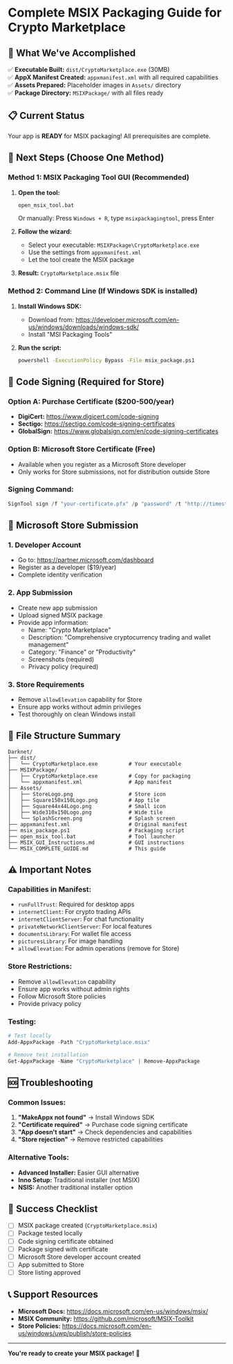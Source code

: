 # Complete MSIX Packaging Guide for Crypto Marketplace

## 🎯 **What We've Accomplished**

✅ **Executable Built:** `dist/CryptoMarketplace.exe` (30MB)  
✅ **AppX Manifest Created:** `appxmanifest.xml` with all required capabilities  
✅ **Assets Prepared:** Placeholder images in `Assets/` directory  
✅ **Package Directory:** `MSIXPackage/` with all files ready  

## 📋 **Current Status**

Your app is **READY** for MSIX packaging! All prerequisites are complete.

## 🚀 **Next Steps (Choose One Method)**

### **Method 1: MSIX Packaging Tool GUI (Recommended)**

1. **Open the tool:**
   ```cmd
   open_msix_tool.bat
   ```
   Or manually: Press `Windows + R`, type `msixpackagingtool`, press Enter

2. **Follow the wizard:**
   - Select your executable: `MSIXPackage\CryptoMarketplace.exe`
   - Use the settings from `appxmanifest.xml`
   - Let the tool create the MSIX package

3. **Result:** `CryptoMarketplace.msix` file

### **Method 2: Command Line (If Windows SDK is installed)**

1. **Install Windows SDK:**
   - Download from: https://developer.microsoft.com/en-us/windows/downloads/windows-sdk/
   - Install "MSI Packaging Tools"

2. **Run the script:**
   ```cmd
   powershell -ExecutionPolicy Bypass -File msix_package.ps1
   ```

## 🔐 **Code Signing (Required for Store)**

### **Option A: Purchase Certificate ($200-500/year)**
- **DigiCert:** https://www.digicert.com/code-signing
- **Sectigo:** https://sectigo.com/code-signing-certificates
- **GlobalSign:** https://www.globalsign.com/en/code-signing-certificates

### **Option B: Microsoft Store Certificate (Free)**
- Available when you register as a Microsoft Store developer
- Only works for Store submissions, not for distribution outside Store

### **Signing Command:**
```powershell
SignTool sign /f "your-certificate.pfx" /p "password" /t "http://timestamp.digicert.com" "CryptoMarketplace.msix"
```

## 🏪 **Microsoft Store Submission**

### **1. Developer Account**
- Go to: https://partner.microsoft.com/dashboard
- Register as a developer ($19/year)
- Complete identity verification

### **2. App Submission**
- Create new app submission
- Upload signed MSIX package
- Provide app information:
  - Name: "Crypto Marketplace"
  - Description: "Comprehensive cryptocurrency trading and wallet management"
  - Category: "Finance" or "Productivity"
  - Screenshots (required)
  - Privacy policy (required)

### **3. Store Requirements**
- Remove `allowElevation` capability for Store
- Ensure app works without admin privileges
- Test thoroughly on clean Windows install

## 📁 **File Structure Summary**

```
Darknet/
├── dist/
│   └── CryptoMarketplace.exe          # Your executable
├── MSIXPackage/
│   ├── CryptoMarketplace.exe          # Copy for packaging
│   └── appxmanifest.xml               # App manifest
├── Assets/
│   ├── StoreLogo.png                  # Store icon
│   ├── Square150x150Logo.png          # App tile
│   ├── Square44x44Logo.png            # Small icon
│   ├── Wide310x150Logo.png            # Wide tile
│   └── SplashScreen.png               # Splash screen
├── appxmanifest.xml                   # Original manifest
├── msix_package.ps1                   # Packaging script
├── open_msix_tool.bat                 # Tool launcher
├── MSIX_GUI_Instructions.md           # GUI instructions
└── MSIX_COMPLETE_GUIDE.md             # This guide
```

## ⚠️ **Important Notes**

### **Capabilities in Manifest:**
- `runFullTrust`: Required for desktop apps
- `internetClient`: For crypto trading APIs
- `internetClientServer`: For chat functionality
- `privateNetworkClientServer`: For local features
- `documentsLibrary`: For wallet file access
- `picturesLibrary`: For image handling
- `allowElevation`: For admin operations (remove for Store)

### **Store Restrictions:**
- Remove `allowElevation` capability
- Ensure app works without admin rights
- Follow Microsoft Store policies
- Provide privacy policy

### **Testing:**
```powershell
# Test locally
Add-AppxPackage -Path "CryptoMarketplace.msix"

# Remove test installation
Get-AppxPackage -Name "CryptoMarketplace" | Remove-AppxPackage
```

## 🆘 **Troubleshooting**

### **Common Issues:**
1. **"MakeAppx not found"** → Install Windows SDK
2. **"Certificate required"** → Purchase code signing certificate
3. **"App doesn't start"** → Check dependencies and capabilities
4. **"Store rejection"** → Remove restricted capabilities

### **Alternative Tools:**
- **Advanced Installer:** Easier GUI alternative
- **Inno Setup:** Traditional installer (not MSIX)
- **NSIS:** Another traditional installer option

## 🎉 **Success Checklist**

- [ ] MSIX package created (`CryptoMarketplace.msix`)
- [ ] Package tested locally
- [ ] Code signing certificate obtained
- [ ] Package signed with certificate
- [ ] Microsoft Store developer account created
- [ ] App submitted to Store
- [ ] Store listing approved

## 📞 **Support Resources**

- **Microsoft Docs:** https://docs.microsoft.com/en-us/windows/msix/
- **MSIX Community:** https://github.com/microsoft/MSIX-Toolkit
- **Store Policies:** https://docs.microsoft.com/en-us/windows/uwp/publish/store-policies

---

**You're ready to create your MSIX package!** 🚀 